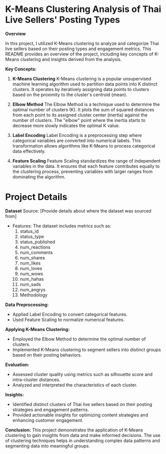 # K-Means Clustering Analysis of Thai Live Sellers' Posting Types

**Overview**

In this project, I utilized K-Means clustering to analyze and categorize Thai live sellers based on their posting types and engagement metrics. This README provides an overview of the project, including key concepts of K-Means clustering and insights derived from the analysis.

**Key Concepts:**

1. **K-Means Clustering**
K-Means clustering is a popular unsupervised machine learning algorithm used to partition data points into K distinct clusters. It operates by iteratively assigning data points to clusters based on the proximity to the cluster's centroid (mean).

2. **Elbow Method**
The Elbow Method is a technique used to determine the optimal number of clusters (K). It plots the sum of squared distances from each point to its assigned cluster center (inertia) against the number of clusters. The "elbow" point where the inertia starts to decrease more slowly indicates the optimal K value.

3. **Label Encoding**
Label Encoding is a preprocessing step where categorical variables are converted into numerical labels. This transformation allows algorithms like K-Means to process categorical data effectively.

4. **Feature Scaling**
Feature Scaling standardizes the range of independent variables in the data. It ensures that each feature contributes equally to the clustering process, preventing variables with larger ranges from dominating the algorithm.

# Project Details

**Dataset**
Source: [Provide details about where the dataset was sourced from]

* Features: The dataset includes metrics such as:
  1. status_id           
  2. status_type         
  3. status_published    
  4. num_reactions       
  5. num_comments        
  6. num_shares          
  7. num_likes           
  8. num_loves           
  9. num_wows            
  10. num_hahas           
  11. num_sads            
  12. num_angrys  
  13. Methodology
  
**Data Preprocessing:**
* Applied Label Encoding to convert categorical features.
* Used Feature Scaling to normalize numerical features.

**Applying K-Means Clustering:**
* Employed the Elbow Method to determine the optimal number of clusters.
* Implemented K-Means clustering to segment sellers into distinct groups based on their posting behaviors.

**Evaluation:**
* Assessed cluster quality using metrics such as silhouette score and intra-cluster distances.
* Analyzed and interpreted the characteristics of each cluster.

**Insights:**
* Identified distinct clusters of Thai live sellers based on their posting strategies and engagement patterns.
* Provided actionable insights for optimizing content strategies and enhancing customer engagement.

**Conclusion:**
This project demonstrates the application of K-Means clustering to gain insights from data and make informed decisions. The use of clustering techniques helps in understanding complex data patterns and segmenting data into meaningful groups.

